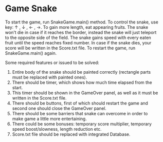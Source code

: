 # Game Snake

To start the game, run SnakeGame.main() method.
To control the snake, use key: ↑ , ↓ , ← , →.
To gain more length, eat appearing fruits.
The snake won't die in case if it reaches the border, instead the snake will just teleport to the opposite side of the field.
The snake gains speed with every eaten fruit until the speed reaches fixed number.
In case if the snake dies, your score will be written in the Score.txt file.
To restart the game, run SnakeGame.main() again.

 Some required features or issued to be solved:
 1) Entire body of the snake should be painted correctly (rectangle parts must be replaced with painted ones).
 2) There should be timer, which shows how much time elapsed from the start.
 3) This timer should be shown in the GameOver panel, as well as it must be written in the Score.txt file.
 4) There should be buttons, first of which should restart the game and second one should close the GameOver panel.
 5) There should be some barriers that snake can overcome in order to make game a little more entertaining.
 6) There could be some bonuses: temporary score multiplier, temporary speed boost/slowness, length reduction etc.
 7) Score.txt file should be replaced with integrated Database.
